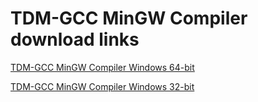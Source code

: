 # TDM-GCC MinGW Compiler download links
[TDM-GCC MinGW Compiler Windows 64-bit](https://sourceforge.net/projects/tdm-gcc/files/TDM-GCC%20Installer/tdm64-gcc-5.1.0-2.exe/download)

[TDM-GCC MinGW Compiler Windows 32-bit](https://sourceforge.net/projects/tdm-gcc/files/TDM-GCC%20Installer/tdm-gcc-5.1.0-3.exe/download)
